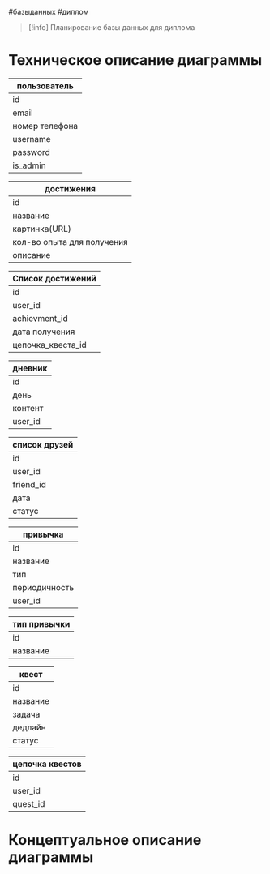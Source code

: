 #базыданных #диплом

>[!info]
>Планирование базы данных для диплома

# Техническое описание диаграммы

| пользователь   |
| -------------- |
| id             |
| email          |
| номер телефона |
| username       |
| password       |
| is_admin       |

| достижения                 |
| -------------------------- |
| id                         |
| название                   |
| картинка(URL)              |
| кол-во опыта для получения |
| описание                   |

| Список достижений |
| ----------------- |
| id                |
| user_id           |
| achievment_id     |
| дата получения    |
| цепочка_квеста_id |

| дневник |
| ------- |
| id      |
| день    |
| контент |
| user_id |

| список друзей |
| ------------- |
| id            |
| user_id       |
| friend_id     |
| дата          |
| статус        |

| привычка      |
| ------------- |
| id            |
| название      |
| тип           |
| периодичность |
| user_id       |


| тип привычки |
| ------------ |
| id           |
| название     |

| квест    |
| -------- |
| id       |
| название |
| задача   |
| дедлайн  |
| статус   |

| цепочка квестов |
| --------------- |
| id              |
| user_id         |
| quest_id        |

# Концептуальное описание диаграммы

